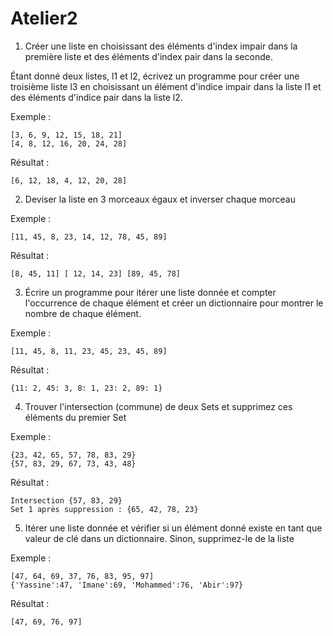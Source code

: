 # Atelier2

1. Créer une liste en choisissant des éléments d'index impair dans la première liste et des éléments d'index pair dans la seconde.

Étant donné deux listes, l1 et l2, écrivez un programme pour créer une troisième liste l3 en
choisissant un élément d'indice impair dans la liste l1 et des éléments d'indice pair dans la liste
l2.

Exemple :

```
[3, 6, 9, 12, 15, 18, 21]
[4, 8, 12, 16, 20, 24, 28]
```

Résultat :

```
[6, 12, 18, 4, 12, 20, 28]
```

2. Deviser la liste en 3 morceaux égaux et inverser chaque morceau

Exemple :

```
[11, 45, 8, 23, 14, 12, 78, 45, 89]
```

Résultat :
```
[8, 45, 11] [ 12, 14, 23] [89, 45, 78]
```

3. Écrire un programme pour itérer une liste donnée et compter l'occurrence de chaque élément et créer un dictionnaire pour montrer le nombre de chaque élément.

Exemple :

```
[11, 45, 8, 11, 23, 45, 23, 45, 89]
```

Résultat :

```
{11: 2, 45: 3, 8: 1, 23: 2, 89: 1}
```

4. Trouver l'intersection (commune) de deux Sets et supprimez ces éléments du premier Set

Exemple :

```
{23, 42, 65, 57, 78, 83, 29}
{57, 83, 29, 67, 73, 43, 48}
```

Résultat :

```
Intersection {57, 83, 29}
Set 1 après suppression : {65, 42, 78, 23}
```

5. Itérer une liste donnée et vérifier si un élément donné existe en tant que valeur de clé dans un dictionnaire. Sinon, supprimez-le de la liste

Exemple :

```
[47, 64, 69, 37, 76, 83, 95, 97]
{'Yassine':47, 'Imane':69, 'Mohammed':76, 'Abir':97}
```

Résultat :

```
[47, 69, 76, 97]
```

